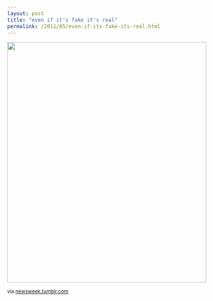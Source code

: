 ```yaml
---
layout: post
title: "even if it's fake it's real"
permalink: /2011/05/even-if-its-fake-its-real.html
---
```


<img class="asset asset-image at-xid-6a00d8341c4f5f53ef01538e66f049970b  " height="560" src="https://sippey.typepad.com/.a/6a00d8341c4f5f53ef01538e66f049970b-pi" width="465" />

<p><small>via <a href="http://newsweek.tumblr.com/post/5368519875/the-new-york-times-building-is-currently-on-fire">newsweek.tumblr.com</a></small></p>



